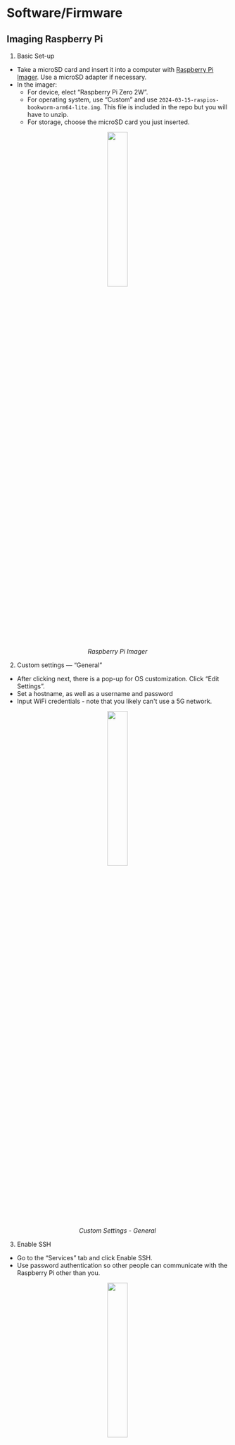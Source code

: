 # Software/Firmware

## Imaging Raspberry Pi
1. Basic Set-up
- Take a microSD card and insert it into a computer with [Raspberry Pi Imager](https://www.raspberrypi.com/software/). Use a microSD adapter if necessary.
- In the imager:
    - For device, elect “Raspberry Pi Zero 2W”.
    - For operating system, use “Custom” and use `2024-03-15-raspios-bookworm-arm64-lite.img`. This file is included in the repo but you will have to unzip.
    - For storage, choose the microSD card you just inserted.
<p align="center">
  <img width="30%" src="/docs/img/rpi-imager.png"> <br><i> Raspberry Pi Imager </i>
</p>

2. Custom settings — “General”
- After clicking next, there is a pop-up for OS customization. Click “Edit Settings”.
- Set a hostname, as well as a username and password
- Input WiFi credentials - note that you likely can't use a 5G network.
<p align="center">
  <img width="30%" src="/docs/img/rpi-custom-1.png"> <br><i> Custom Settings - General </i>
</p>

3. Enable SSH
- Go to the “Services” tab and click Enable SSH.
- Use password authentication so other people can communicate with the Raspberry Pi other than you.
<p align="center">
  <img width="30%" src="/docs/img/rpi-custom-ssh.png"> <br><i> Custom Settings - General </i>
</p>

4. Proceed with flashing the Pi — there will be a “write” and “verify” step.

5. Remove microSD from your computer and insert it in the Raspberry Pi. Turn on power and wait a couple minutes for the Raspberry Pi to boot.  

6. You can use find the IP address of the Raspberry Pi by going on your computer and running `nmap -p 22 --open [your network range]`.
- Your network range will be something like `192.168.93.0/24`, and can be found by running `ifconfig` or `ip addr`.
- Alternatively, you can use the more aggressive `nmap -sV -p 22 192.168.93.0/24`, and identify the Raspberry Pi from its operating system.

7. Once you’ve found the IP address of the Raspberry Pi, connect to it over SSH by using: `ssh [username]@[ip address]`
- Here `[username]` is the username you set during the configuration step before, and the `[ip address]` is the IP address of the Raspberry Pi you just found.
- You will be prompted for the password — this is the password set earlier during the OS customization step.

## Raspberry Pi Software Installation
1. After connecting to the Raspberry Pi through SSH, install Tailscale on it with the following commands. You will be provided a link to log in to your Tailscale account after the last step.
```bash
curl -fsSL https://pkgs.tailscale.com/stable/ubuntu/focal.noarmor.gpg | sudo tee /usr/share/keyrings/tailscale-archive-keyring.gpg >/dev/null
curl -fsSL https://pkgs.tailscale.com/stable/ubuntu/focal.tailscale-keyring.list | sudo tee /etc/apt/sources.list.d/tailscale.list
sudo apt-get update
sudo apt-get install tailscale
sudo tailscale up
```
2. We can then check the Tailscale address of the Rasperry Pi with `tailscale ip -4`. Now, we can access the Raspberry Pi over VPN anywhere through Tailscale by using `ssh [username]@[tailscale ip]`

3. Install the following packages on the Raspberry Pi:
- Install chrony with `sudo apt install chrony`
- Install pip with `sudo apt install python3-pip -y` 
- Install PySerial with `sudo pip install pyserial --break-system-packages`
- Install the roslibpy with: 
```
sudo apt install git-all
git clone https://github.com/gramaziokohler/roslibpy.git
cd roslibpy
sudo pip install -r requirements-dev.txt --break-system-packages
```

## ESP32 Set-up
On the Raspberry Pi (over SSH):
1. Install esptool with `pip install esptool --break-system-packages`
2. Make sure these four files on Raspberry Pi:
- `boot_app0.bin`
- `estop_MCU.ino.bin`
- `estop_MCU.ino.bootloader.bin`
- `estop_MCU.ino.partitions.bin`
- If you are moving these files from your local computer, this can be done by going into the directory with these files and doing:
```
scp esp32_new.ino.bin esp32_new.ino.bootloader.bin esp32_new.ino.partitions.bin [username]@[tailscale ip]:/path/to/home/dir
```
3. Now, run the bash script for flashing the ESP32 with `bash esp32_flash.sh`. This should output something like this:
```
polymath@polymath-estop-001:~ $ bash esp32_flash.sh
esptool.py v4.7.0
Serial port /dev/serial/by-id/usb-Silicon_Labs_CP2102_USB_to_UART_Bridge_Controller_0001-if00-port0
Connecting.....
Chip is ESP32-D0WD-V3 (revision v3.1)
Features: WiFi, BT, Dual Core, 240MHz, VRef calibration in efuse, Coding Scheme None
Crystal is 40MHz
MAC: e4:65:b8:0f:49:f4
Uploading stub...
Running stub...
Stub running...
Changing baud rate to 921600
Changed.
Configuring flash size...
Flash will be erased from 0x00001000 to 0x00005fff...
Flash will be erased from 0x00008000 to 0x00008fff...
Flash will be erased from 0x0000e000 to 0x0000ffff...
Flash will be erased from 0x00010000 to 0x000e4fff...
Compressed 18992 bytes to 13112...
Wrote 18992 bytes (13112 compressed) at 0x00001000 in 0.3 seconds (effective 583.1 kbit/s)...
Hash of data verified.
Compressed 3072 bytes to 146...
Wrote 3072 bytes (146 compressed) at 0x00008000 in 0.0 seconds (effective 1368.9 kbit/s)...
Hash of data verified.
Compressed 8192 bytes to 47...
Wrote 8192 bytes (47 compressed) at 0x0000e000 in 0.0 seconds (effective 2240.4 kbit/s)...
Hash of data verified.
Compressed 870384 bytes to 563721...
Wrote 870384 bytes (563721 compressed) at 0x00010000 in 7.2 seconds (effective 968.5 kbit/s)...
Hash of data verified.

Leaving...
Hard resetting via RTS pin...
Flashing complete.
Resetting USB-to-UART bridge...
Bridge reset complete.
Configuring serial port settings...
Reading from serial port...
```
4. After seeing "Reading from serial port", you can stop the script with Ctrl + C.
5. At this point, the LED ring should be lighting up and be responsive to the red stop button.

## SIM Module Set-up
On the Raspberry Pi:
1. Install minicom with `sudo apt install minicom`
2. Start minimcom with `sudo systemctl stop ModemManager.service && minicom -D /dev/ttyUSB2`
- This may not work properly if `/dev/ttyUSB2` is not the right address.
- You can tell whether it's working properly by typing `ATE` and then Enter in the minicom terminal and seeing if there is an `OK` response.
- You may have to try some different addresses, which can be found with:
```
cd /dev/serial/by-id
ls
```
3. In the minicom terminal, issue the following commands:
```
ATE
AT&F
ATI
AT&V
AT+CGDCONT?
AT+CUSBPIDSWITCH?
AT+CGPSAUTO?
AT+CUSBPIDSWITCH=9001,1,1
AT+CGDCONT=1,"IPV4V6","h2g2"
AT+CGDCONT=6,"IPV4V6","h2g2"
AT+CGPSAUTO=1
```
4. Exit minicom (`Ctrl+A, Z, X`), and then power cycle the system.
5. Now, configure the Raspian Bookworm Network Manager with: `sudo nmcli connection add type gsm ifname '*' con-name '1-gsm' apn 'h2g2' connection.autoconnect yes`
6. If you need more detailed instructions, refer to https://wimsworld.wordpress.com/2023/12/

## E-ink Paper Display
On the Raspberry Pi terminal:
1. Install the following:
```
sudo pip3 install RPi.GPIO
sudo pip3 install spidev
```
2. Git clone the e-Paper repo with `git clone https://github.com/waveshare/e-Paper.git`
3. Go in the Raspberry Pi directory with: `cd e-Paper/RaspberryPi_JetsonNano/`
4. Set up the libraries with `sudo python3 [setup.py](http://setup.py/) install`
5. Install flask with `pip install flask --break-system-packages`
6. Configure the Raspberry Pi by typing `sudo raspi-config`. 
- Go to `Choose Interfacing Options -> SPI -> Yes Enable SPI interface`
<p align="center">
  <img width="30%" src="/docs/img/rpi-config.png"> <br><i> Raspberry Pi Config Menu </i>
</p>

7. Reboot your Raspberry Pi with either `sudo reboot` or power cycle.

## roslibpy Custom Message Set-up
On your local machine your local machine or (robot that you want the p-stop to control):
1. Install rosbridge-server with `sudo apt-get install ros-$ROS-DISTRO-rosbridge-server`.
2. Create a colcon workspace if you don't already have one:
```
mkdir -p colcon_ws/src
cd colcon_ws/src
```
3. Put the [`pstop_msg`](../estop_msg) folder in this repo inside the `src` directory. It contains a custom message definition for our protective stop.
4. Go back to the `colcon_ws` directory and run:
```
colcon build
source install/setup.bash
```
5. To verify that our custom message set-up was successful, you can run `ros2 interface show estop_interface/msg/EStopMsg`, which should print out the message definition.

## roslibpy Client Set-up
In a terminal on your local machine where you have built and sourced the custom message type above:
1. Launch a rosbridge_server with `ros2 launch rosbridge_server rosbridge_websocket_launch.xml`.
- If you are running this in a Docker container, make sure that port 9090 is exposed by doing `docker run -p 9090:9090 ...`
2. To run the roslibpy client, run `python roslibpy_client.py [ip address]`. 
- You can set a default ip address by altering line 12 of [`roslibpy_client.py`](../roslibpy_client.py):
```
parser.add_argument('target', type=str, help='Target IP address', default='')
```
3. To use the flask interface, connect to the Raspberry Pi through SSH with portforwarding:
```
ssh -L 8000:localhost:5000 [username]@[tailscale ip]
```
- Now, you should be able to see the flask interface by going to `http://localhost:8000/config`.
